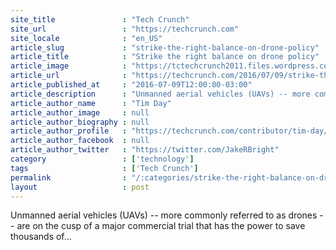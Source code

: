 ```yaml
---
site_title               : "Tech Crunch"
site_url                 : "https://techcrunch.com"
site_locale              : "en_US"
article_slug             : "strike-the-right-balance-on-drone-policy"
article_title            : "Strike the right balance on drone policy"
article_image            : "https://tctechcrunch2011.files.wordpress.com/2016/07/gettyimages-531890480.jpg?w=764&h=400&crop=1"
article_url              : "https://techcrunch.com/2016/07/09/strike-the-right-balance-on-drone-policy/"
article_published_at     : "2016-07-09T12:00:00-03:00"
article_description      : "Unmanned aerial vehicles (UAVs) -- more commonly referred to as drones -- are on the cusp of a major commercial trial that has the power to save thousands of..."
article_author_name      : "Tim Day"
article_author_image     : null
article_author_biography : null
article_author_profile   : "https://techcrunch.com/contributor/tim-day/"
article_author_facebook  : null
article_author_twitter   : "https://twitter.com/JakeRBright"
category                 : ['technology']
tags                     : ['Tech Crunch']
permalink                : "/:categories/strike-the-right-balance-on-drone-policy/"
layout                   : post
---
```


Unmanned aerial vehicles (UAVs) -- more commonly referred to as drones -- are on the cusp of a major commercial trial that has the power to save thousands of...
